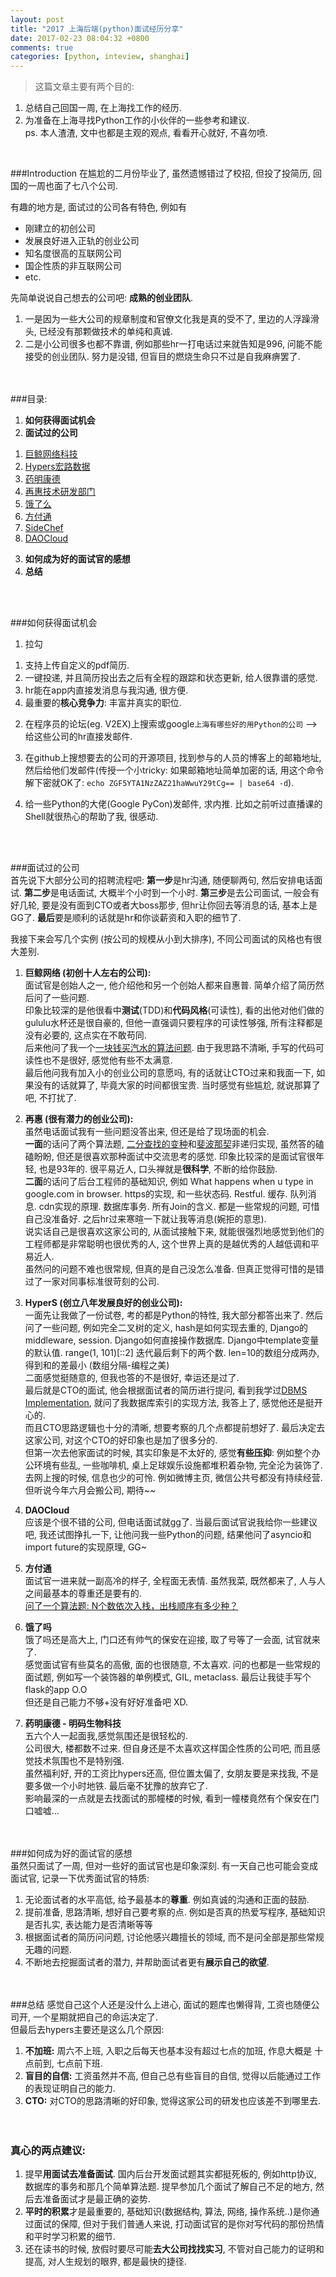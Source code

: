 ```yaml
---
layout: post
title: "2017 上海后端(python)面试经历分享"
date: 2017-02-23 08:04:32 +0800
comments: true
categories: [python, inteview, shanghai]
---
```


> 这篇文章主要有两个目的:    
1) 总结自己回国一周, 在上海找工作的经历.   
2) 为准备在上海寻找Python工作的小伙伴的一些参考和建议.     
ps. 本人渣渣, 文中也都是主观的观点, 看看开心就好, 不喜勿喷.     
<!--more-->   
<br>  


###Introduction
在尴尬的二月份毕业了, 虽然遗憾错过了校招, 但投了投简历, 回国的一周也面了七八个公司.    
<img style="max-height:250px" class="lazy" data-original="/images/blog/170220_inteview_summary/calendar.png">    

有趣的地方是, 面试过的公司各有特色, 例如有

- 刚建立的初创公司
- 发展良好进入正轨的创业公司
- 知名度很高的互联网公司
- 国企性质的非互联网公司
- etc.     

先简单说说自己想去的公司吧: **成熟的创业团队**.     

1. 一是因为一些大公司的规章制度和官僚文化我是真的受不了, 里边的人浮躁滑头, 已经没有那颗做技术的单纯和真诚.    
2. 二是小公司很多也都不靠谱, 例如那些hr一打电话过来就告知是996, 问能不能接受的创业团队. 努力是没错, 但盲目的燃烧生命只不过是自我麻痹罢了.      
<br><br>


###目录:    
1. **如何获得面试机会**
2. **面试过的公司**   
1) [巨鲸网络科技](https://www.lagou.com/jobs/2723314.html )     
2) [Hypers宏路数据](https://www.lagou.com/jobs/250624.html?source=pl&i=pl-6 )     
3) [药明康德](https://www.lagou.com/jobs/1501623.html)     
4) [再惠技术研发部门](https://www.lagou.com/jobs/2727067.html)     
5) [饿了么 ](https://jobs.ele.me/job/#id=57147d0e02844f812e506e11)     
6) [方付通](https://www.lagou.com/center/job_2346695.html)     
7) [SideChef](https://www.codechef.com/IOIPRAC/problems/INOI1402)     
8) [DAOCloud](https://www.lagou.com/jobs/2200722.html)     
3. **如何成为好的面试官的感想**   
4. **总结**
<br>
<br>


###如何获得面试机会
1. 拉勾   
1) 支持上传自定义的pdf简历.   
2) 一键投递, 并且简历投出去之后有全程的跟踪和状态更新, 给人很靠谱的感觉.   
3) hr能在app内直接发消息与我沟通, 很方便.    
4) 最重要的**核心竞争力**: 丰富并真实的职位.    

2. 在程序员的论坛(eg. V2EX)上搜索或google`上海有哪些好的用Python的公司` --> 给这些公司的hr直接发邮件.    

3. 在github上搜想要去的公司的开源项目, 找到参与的人员的博客上的邮箱地址, 然后给他们发邮件(传授一个小tricky: 如果邮箱地址简单加密的话, 用这个命令解下密就OK了: `echo ZGF5YTA1NzZAZ21haWwuY29tCg== | base64 -d`).    

4. 给一些Python的大佬(Google PyCon)发邮件, 求内推. 比如之前听过直播课的Shell就很热心的帮助了我, 很感动.    
<br>
<br>


###面试过的公司   
首先说下大部分公司的招聘流程吧: **第一步**是hr沟通, 随便聊两句, 然后安排电话面试. **第二步**是电话面试, 大概半个小时到一个小时. **第三步**是去公司面试, 一般会有好几轮, 要是没有面到CTO或者大boss那步, 但hr让你回去等消息的话, 基本上是GG了. **最后**要是顺利的话就是hr和你谈薪资和入职的细节了.    

我接下来会写几个实例 (按公司的规模从小到大排序), 不同公司面试的风格也有很大差别.    

1. **巨鲸网络 (初创十人左右的公司):**   
面试官是创始人之一, 他介绍他和另一个创始人都来自惠普. 简单介绍了简历然后问了一些问题.     
印象比较深的是他很看中**测试**(TDD)和**代码风格**(可读性), 看的出他对他们做的gululu水杯还是很自豪的, 但他一直强调只要程序的可读性够强, 所有注释都是没有必要的, 这点实在不敢苟同.    
后来他问了我一个[一块钱买汽水的算法问题](/blog/20170224/coke-algorithm/). 由于我思路不清晰, 手写的代码可读性也不是很好, 感觉他有些不太满意.    
最后他问我有加入小的创业公司的意愿吗, 有的话就让CTO过来和我面一下, 如果没有的话就算了, 毕竟大家的时间都很宝贵. 当时感觉有些尴尬, 就说那算了吧, 不打扰了.   

2. **再惠 (很有潜力的创业公司):**   
虽然电话面试我有一些问题没答出来, 但还是给了现场面的机会.    
**一面**的话问了两个算法题, [二分查找的变种](/blog/20170306/binary-search/)和[斐波那契](/blog/20160915/dynamic-programming/)非递归实现, 虽然答的磕磕盼盼, 但还是很喜欢那种面试中交流思考的感觉. 印象比较深的是面试官很年轻, 也是93年的. 很平易近人, 口头禅就是**很科学**, 不断的给你鼓励.    
**二面**的话问了后台工程师的基础知识, 例如 What happens when u type in google.com in browser. https的实现, 和一些状态码. Restful. 缓存. 队列消息. cdn实现的原理. 数据库事务. 所有Join的含义. 都是一些常规的问题, 可惜自己没准备好. 之后hr过来寒暄一下就让我等消息(婉拒的意思).     
说实话自己是很喜欢这家公司的, 从面试接触下来, 就能很强烈地感觉到他们的工程师都是非常聪明也很优秀的人, 这个世界上真的是越优秀的人越低调和平易近人.     
虽然问的问题不难也很常规, 但真的是自己没怎么准备. 但真正觉得可惜的是错过了一家对同事标准很苛刻的公司.      

3. **HyperS (创立八年发展良好的创业公司):**   
一面先让我做了一份试卷, 考的都是Python的特性, 我大部分都答出来了. 然后问了一些问题, 例如完全二叉树的定义, hash是如何实现去重的, Django的middleware, session. Django如何直接操作数据库. Django中template变量的默认值. range(1, 101)[::2] 迭代最后剩下的两个数. len=10的数组分成两办, 得到和的差最小 (数组分隔-编程之美)    
二面感觉挺随意的, 但我也答的不是很好, 幸运还是过了.     
最后就是CTO的面试, 他会根据面试者的简历进行提问, 看到我学过[DBMS Implementation](/blog/20160228/comp9315-16s1/), 就问了我数据库索引的实现方法, 我答上了, 感觉他还是挺开心的.      
而且CTO思路逻辑也十分的清晰, 想要考察的几个点都提前想好了. 最后决定去这家公司, 对这个CTO的好印象也是加了很多分的.         
但第一次去他家面试的时候, 其实印象是不太好的, 感觉**有些压抑**: 例如整个办公环境有些乱, 一些咖啡机, 桌上足球娱乐设施都堆积着杂物, 完全沦为装饰了. 去网上搜的时候, 信息也少的可怜. 例如微博主页, 微信公共号都没有持续经营. 但听说今年六月会搬公司, 期待~~      

4. **DAOCloud**    
应该是个很不错的公司, 但电话面试就gg了. 当最后面试官说我给你一些建议吧, 我还试图挣扎一下, 让他问我一些Python的问题, 结果他问了asyncio和import future的实现原理, GG~    

5. **方付通**    
面试官一进来就一副高冷的样子, 全程面无表情. 虽然我菜, 既然都来了, 人与人之间最基本的尊重还是要有的.    
[问了一个算法题: N个数依次入栈，出栈顺序有多少种？](/blog/20170308/catalan-number-interview/)   

6. **饿了吗**    
饿了吗还是高大上, 门口还有帅气的保安在迎接, 取了号等了一会面, 试官就来了.  
感觉面试官有些莫名的高傲, 面的也很随意, 不太喜欢. 问的也都是一些常规的面试题, 例如写一个装饰器的单例模式, GIL, metaclass. 最后让我徒手写个flask的app O.O    
但还是自己能力不够+没有好好准备吧 XD.   

7. **药明康德 - 明码生物科技**   
五六个人一起面我,感觉氛围还是很轻松的.      
公司很大, 楼都数不过来. 但自身还是不太喜欢这样国企性质的公司吧, 而且感觉技术氛围也不是特别强.    
虽然福利好, 开的工资比hypers还高, 但位置太偏了, 女朋友要是来找我, 不是要多做一个小时地铁. 最后毫不犹豫的放弃它了.      
影响最深的一点就是去找面试的那幢楼的时候, 看到一幢楼竟然有个保安在门口嘘嘘...    
<br><br>


###如何成为好的面试官的感想    
虽然只面试了一周, 但对一些好的面试官也是印象深刻. 有一天自己也可能会变成面试官, 记录一下优秀面试官的特质:      

1. 无论面试者的水平高低, 给予最基本的**尊重**. 例如真诚的沟通和正面的鼓励.    
2. 提前准备, 思路清晰, 想好自己要考察的点. 例如是否真的热爱写程序, 基础知识是否扎实, 表达能力是否清晰等等      
3. 根据面试者的简历问问题, 讨论他感兴趣擅长的领域, 而不是问全部是那些常规无趣的问题.     
4. 不断地去挖掘面试者的潜力, 并帮助面试者更有**展示自己的欲望**.    
<br><br>


###总结
感觉自己这个人还是没什么上进心, 面试的题库也懒得背, 工资也随便公司开, 一个星期就把自己的命运决定了.    
但最后去hypers主要还是这么几个原因:   

1. **不加班:** 周六不上班, 入职之后每天也基本没有超过七点的加班, 作息大概是 十点前到, 七点前下班.     
2. **盲目的自信:** 工资虽然并不高, 但自己总有些盲目的自信, 觉得以后能通过工作的表现证明自己的能力.     
3. **CTO:** 对CTO的思路清晰的好印象, 觉得这家公司的研发也应该差不到哪里去.   
<br><br>

### 真心的两点建议:    
1. 提早**用面试去准备面试**. 国内后台开发面试题其实都挺死板的, 例如http协议, 数据库的事务和那几个简单算法题. 提早参加几个面试了解自己不足的地方, 然后去准备面试才是最正确的姿势.        
2. **平时的积累**才是最重要的, 基础知识(数据结构, 算法, 网络, 操作系统..)是你通过面试的保障, 但对于我们普通人来说, 打动面试官的是你对写代码的那份热情和平时学习积累的细节.    
3. 还在读书的时候, 放假时要尽可能**去大公司找找实习**, 不管对自己能力的证明和提高, 对人生规划的眼界, 都是最快的捷径.    
